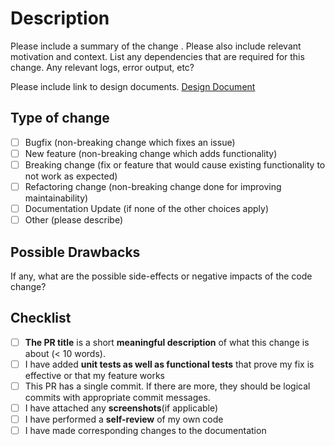 # Description 

Please include a summary of the change . Please also include relevant motivation and context. List any dependencies that are required for this change. Any relevant logs, error output, etc?

Please include link to design documents. 
[Design Document](link-to-design-page)

## Type of change

- [ ] Bugfix (non-breaking change which fixes an issue)
- [ ] New feature (non-breaking change which adds functionality)
- [ ] Breaking change (fix or feature that would cause existing functionality to not work as expected)
- [ ] Refactoring change (non-breaking change done for improving maintainability) 
- [ ] Documentation Update (if none of the other choices apply)
- [ ] Other (please describe)

## Possible Drawbacks

If any, what are the possible side-effects or negative impacts of the code change?

## Checklist
- [ ] **The PR title** is a short **meaningful description** of what this change is about (< 10 words).
- [ ] I have added **unit tests as well as functional tests** that prove my fix is effective or that my feature works
- [ ] This PR has a single commit. If there are more, they should be logical commits with appropriate commit messages.
- [ ] I have attached any **screenshots**(if applicable)
- [ ] I have performed a **self-review** of my own code
- [ ] I have made corresponding changes to the documentation
